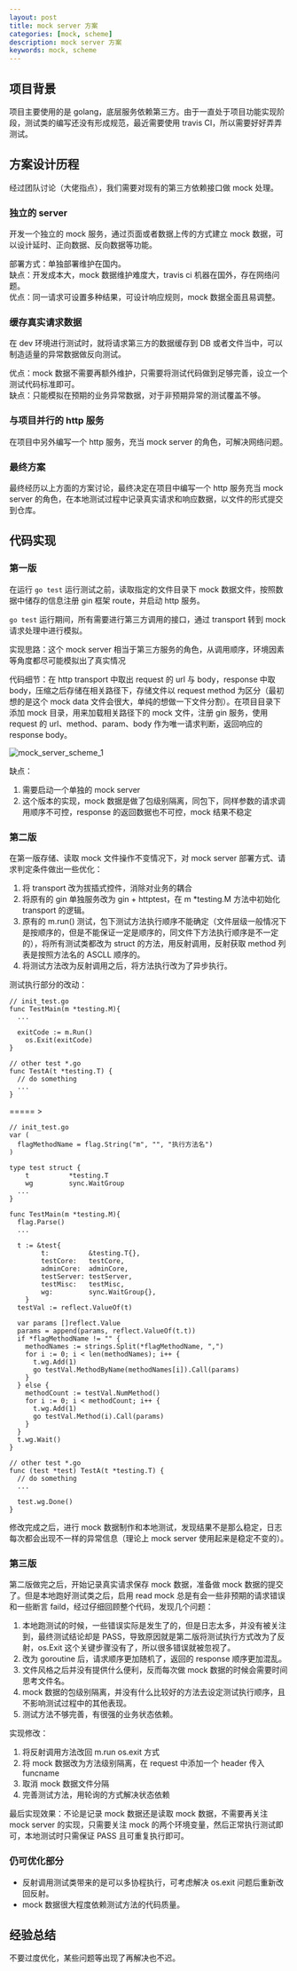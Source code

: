 ```yaml
---
layout: post
title: mock server 方案
categories: [mock, scheme]
description: mock server 方案
keywords: mock, scheme
---
```


## 项目背景
项目主要使用的是 golang，底层服务依赖第三方。由于一直处于项目功能实现阶段，测试类的编写还没有形成规范，最近需要使用 travis CI，所以需要好好弄弄测试。

## 方案设计历程
经过团队讨论（大佬指点），我们需要对现有的第三方依赖接口做 mock 处理。

### 独立的 server
开发一个独立的 mock 服务，通过页面或者数据上传的方式建立 mock 数据，可以设计延时、正向数据、反向数据等功能。

部署方式：单独部署维护在国内。  
缺点：开发成本大，mock 数据维护难度大，travis ci 机器在国外，存在网络问题。  
优点：同一请求可设置多种结果，可设计响应规则，mock 数据全面且易调整。  

### 缓存真实请求数据
在 dev 环境进行测试时，就将请求第三方的数据缓存到 DB 或者文件当中，可以制造适量的异常数据做反向测试。

优点：mock 数据不需要再额外维护，只需要将测试代码做到足够完善，设立一个测试代码标准即可。  
缺点：只能模拟在预期的业务异常数据，对于非预期异常的测试覆盖不够。  

### 与项目并行的 http 服务
在项目中另外编写一个 http 服务，充当 mock server 的角色，可解决网络问题。

### 最终方案
最终经历以上方面的方案讨论，最终决定在项目中编写一个 http 服务充当 mock server 的角色，在本地测试过程中记录真实请求和响应数据，以文件的形式提交到仓库。

## 代码实现
### 第一版
在运行 `go test` 运行测试之前，读取指定的文件目录下 mock 数据文件，按照数据中储存的信息注册 gin 框架 route，并启动 http 服务。

`go test` 运行期间，所有需要进行第三方调用的接口，通过 transport 转到 mock 请求处理中进行模拟。

实现思路：这个 mock server 相当于第三方服务的角色，从调用顺序，环境因素等角度都尽可能模拟出了真实情况

代码细节：在 http transport 中取出 request 的 url 与 body，response 中取 body，压缩之后存储在相关路径下，存储文件以 request method 为区分（最初想的是这个 mock data 文件会很大，单纯的想做一下文件分割）。在项目目录下添加 mock 目录，用来加载相关路径下的 mock 文件，注册 gin 服务，使用 request 的 url、method、param、body 作为唯一请求判断，返回响应的 response body。

![mock_server_scheme_1](https://cdn.jsdelivr.net/gh/Lewinz/lewinz.github.io@master/images/posts/mock_server_scheme_1.png)

缺点：
1. 需要启动一个单独的 mock server
2. 这个版本的实现，mock 数据是做了包级别隔离，同包下，同样参数的请求调用顺序不可控，response 的返回数据也不可控，mock 结果不稳定

### 第二版
在第一版存储、读取 mock 文件操作不变情况下，对 mock server 部署方式、请求判定条件做出一些优化：
1. 将 transport 改为拔插式控件，消除对业务的耦合
2. 将原有的 gin 单独服务改为 gin + httptest，在 m *testing.M 方法中初始化 transport 的逻辑。
3. 原有的 m.run() 测试，包下测试方法执行顺序不能确定（文件层级一般情况下是按顺序的，但是不能保证一定是顺序的，同文件下方法执行顺序是不一定的），将所有测试类都改为 struct 的方法，用反射调用，反射获取 method 列表是按照方法名的 ASCLL 顺序的。
4. 将测试方法改为反射调用之后，将方法执行改为了异步执行。

测试执行部分的改动：
``` golang
// init_test.go
func TestMain(m *testing.M){
  ...

  exitCode := m.Run()
	os.Exit(exitCode)
}

// other test *.go
func TestA(t *testing.T) {
  // do something
  ...
}
```

===== >

``` golang
// init_test.go
var (
  flagMethodName = flag.String("m", "", "执行方法名")
)

type test struct {
	t          *testing.T
	wg         sync.WaitGroup
  ...
}

func TestMain(m *testing.M){
  flag.Parse()
  ...

  t := &test{
		t:          &testing.T{},
		testCore:   testCore,
		adminCore:  adminCore,
		testServer: testServer,
		testMisc:   testMisc,
		wg:         sync.WaitGroup{},
	}
  testVal := reflect.ValueOf(t)

  var params []reflect.Value
  params = append(params, reflect.ValueOf(t.t))
  if *flagMethodName != "" {
    methodNames := strings.Split(*flagMethodName, ",")
    for i := 0; i < len(methodNames); i++ {
      t.wg.Add(1)
      go testVal.MethodByName(methodNames[i]).Call(params)
    }
  } else {
    methodCount := testVal.NumMethod()
    for i := 0; i < methodCount; i++ {
      t.wg.Add(1)
      go testVal.Method(i).Call(params)
    }
  }
  t.wg.Wait()
}

// other test *.go
func (test *test) TestA(t *testing.T) {
  // do something
  ...

  test.wg.Done()
}
```

修改完成之后，进行 mock 数据制作和本地测试，发现结果不是那么稳定，日志每次都会出现不一样的异常信息（理论上 mock server 使用起来是稳定不变的）。

### 第三版
第二版做完之后，开始记录真实请求保存 mock 数据，准备做 mock 数据的提交了。但是本地跑好测试类之后，启用 read mock 总是有会一些非预期的请求错误和一些断言 faild，经过仔细回顾整个代码，发现几个问题：
1. 本地跑测试的时候，一些错误实际是发生了的，但是日志太多，并没有被关注到，最终测试结论却是 PASS，导致原因就是第二版将测试执行方式改为了反射，os.Exit 这个关键步骤没有了，所以很多错误就被忽视了。
2. 改为 goroutine 后，请求顺序更加随机了，返回的 response 顺序更加混乱。
3. 文件风格之后并没有提供什么便利，反而每次做 mock 数据的时候会需要时间思考文件名。
4. mock 数据的包级别隔离，并没有什么比较好的方法去设定测试执行顺序，且不影响测试过程中的其他表现。
5. 测试方法不够完善，有很强的业务状态依赖。

实现修改：
1. 将反射调用方法改回 m.run os.exit 方式
2. 将 mock 数据改为方法级别隔离，在 request 中添加一个 header 传入 funcname
3. 取消 mock 数据文件分隔
4. 完善测试方法，用轮询的方式解决状态依赖

最后实现效果：不论是记录 mock 数据还是读取 mock 数据，不需要再关注 mock server 的实现，只需要关注 mock 的两个环境变量，然后正常执行测试即可，本地测试时只需保证 PASS 且可重复执行即可。

### 仍可优化部分
- 反射调用测试类带来的是可以多协程执行，可考虑解决 os.exit 问题后重新改回反射。
- mock 数据很大程度依赖测试方法的代码质量。

## 经验总结
不要过度优化，某些问题等出现了再解决也不迟。